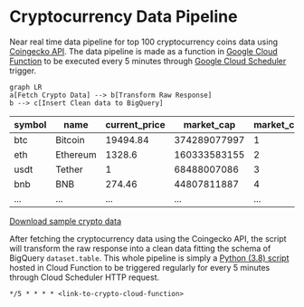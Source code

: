 # Cryptocurrency Data Pipeline

Near real time data pipeline for top 100 cryptocurrency coins data using [Coingecko API](https://www.coingecko.com/en/api/documentation). The data pipeline is made as a function in [Google Cloud Function](https://cloud.google.com/functions) to be executed every 5 minutes through [Google Cloud Scheduler](https://cloud.google.com/scheduler) trigger.

```mermaid
graph LR
a[Fetch Crypto Data] --> b[Transform Raw Response] 
b --> c[Insert Clean data to BigQuery]
```

| symbol | name     | current_price | market_cap   | market_cap_rank | fully_diluted_valuation | total_volume | ...  |
| ------ | -------- | ------------- | ------------ | --------------- | ----------------------- | ------------ | ---- |
| btc    | Bitcoin  | 19494.84      | 374289077997 | 1               | 409756957292            | 23662114103  | ...  |
| eth    | Ethereum | 1328.6        | 160333583155 | 2               |                         | 8698392798   | ...  |
| usdt   | Tether   | 1             | 68488007086  | 3               |                         | 30216495050  | ...  |
| bnb    | BNB      | 274.46        | 44807811887  | 4               | 45312700938             | 44544105     | ...  |
| ...    | ...      | ...           | ...          | ...             | ...                     | ...          | ...  |

[Download sample crypto data](https://github.com/darren-sm/crypto-data-pipeline/blob/main/sample%20data.csv)

After fetching the cryptocurrency data using the Coingecko API, the script will transform the raw response into a clean data fitting the schema of BigQuery `dataset.table`. This whole pipeline is simply a [Python (3.8) script](https://github.com/darren-sm/crypto-data-pipeline/blob/main/main.py) hosted in Cloud Function to be triggered regularly for every 5 minutes through Cloud Scheduler HTTP request.

```
*/5 * * * * <link-to-crypto-cloud-function>
```

